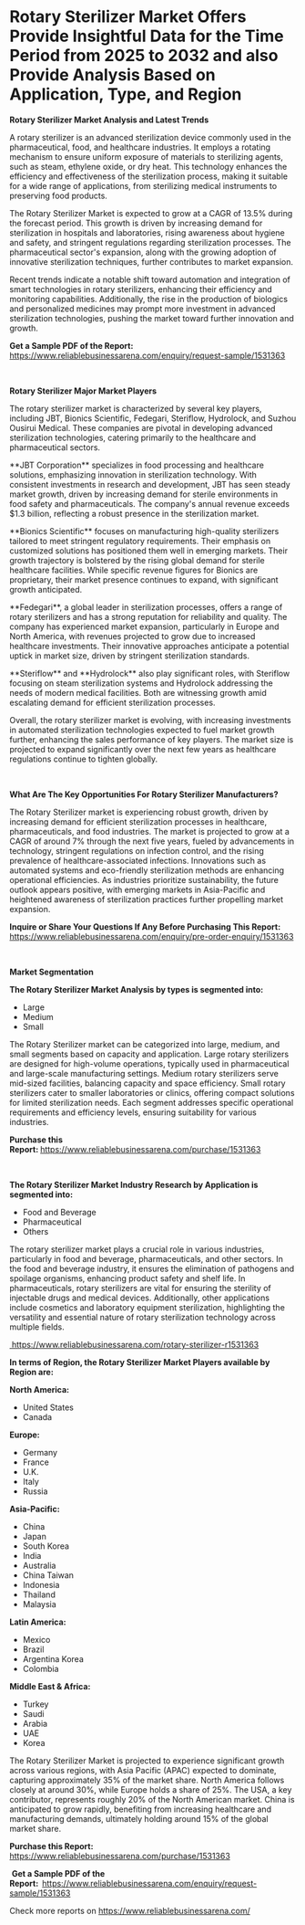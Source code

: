 <p><h1>Rotary Sterilizer Market Offers Provide Insightful Data for the Time Period from 2025 to 2032 and also Provide Analysis Based on Application, Type, and Region</h1></p><p><strong>Rotary Sterilizer Market Analysis and Latest Trends</strong></p>
<p><p>A rotary sterilizer is an advanced sterilization device commonly used in the pharmaceutical, food, and healthcare industries. It employs a rotating mechanism to ensure uniform exposure of materials to sterilizing agents, such as steam, ethylene oxide, or dry heat. This technology enhances the efficiency and effectiveness of the sterilization process, making it suitable for a wide range of applications, from sterilizing medical instruments to preserving food products.</p><p>The Rotary Sterilizer Market is expected to grow at a CAGR of 13.5% during the forecast period. This growth is driven by increasing demand for sterilization in hospitals and laboratories, rising awareness about hygiene and safety, and stringent regulations regarding sterilization processes. The pharmaceutical sector's expansion, along with the growing adoption of innovative sterilization techniques, further contributes to market expansion. </p><p>Recent trends indicate a notable shift toward automation and integration of smart technologies in rotary sterilizers, enhancing their efficiency and monitoring capabilities. Additionally, the rise in the production of biologics and personalized medicines may prompt more investment in advanced sterilization technologies, pushing the market toward further innovation and growth.</p></p>
<p><strong>Get a Sample PDF of the Report:&nbsp;</strong> <a href="https://www.reliablebusinessarena.com/enquiry/request-sample/1531363?utm_campaign=2483&utm_medium=2&utm_source=Github&utm_content=ia&utm_term=18022025&utm_id=rotary-sterilizer">https://www.reliablebusinessarena.com/enquiry/request-sample/1531363</a></p>
<p>&nbsp;</p>
<p><strong>Rotary Sterilizer Major Market Players</strong></p>
<p><p>The rotary sterilizer market is characterized by several key players, including JBT, Bionics Scientific, Fedegari, Steriflow, Hydrolock, and Suzhou Ousirui Medical. These companies are pivotal in developing advanced sterilization technologies, catering primarily to the healthcare and pharmaceutical sectors.</p><p>**JBT Corporation** specializes in food processing and healthcare solutions, emphasizing innovation in sterilization technology. With consistent investments in research and development, JBT has seen steady market growth, driven by increasing demand for sterile environments in food safety and pharmaceuticals. The company's annual revenue exceeds $1.3 billion, reflecting a robust presence in the sterilization market.</p><p>**Bionics Scientific** focuses on manufacturing high-quality sterilizers tailored to meet stringent regulatory requirements. Their emphasis on customized solutions has positioned them well in emerging markets. Their growth trajectory is bolstered by the rising global demand for sterile healthcare facilities. While specific revenue figures for Bionics are proprietary, their market presence continues to expand, with significant growth anticipated.</p><p>**Fedegari**, a global leader in sterilization processes, offers a range of rotary sterilizers and has a strong reputation for reliability and quality. The company has experienced market expansion, particularly in Europe and North America, with revenues projected to grow due to increased healthcare investments. Their innovative approaches anticipate a potential uptick in market size, driven by stringent sterilization standards.</p><p>**Steriflow** and **Hydrolock** also play significant roles, with Steriflow focusing on steam sterilization systems and Hydrolock addressing the needs of modern medical facilities. Both are witnessing growth amid escalating demand for efficient sterilization processes.</p><p>Overall, the rotary sterilizer market is evolving, with increasing investments in automated sterilization technologies expected to fuel market growth further, enhancing the sales performance of key players. The market size is projected to expand significantly over the next few years as healthcare regulations continue to tighten globally.</p></p>
<p>&nbsp;</p>
<p><strong>What Are The Key Opportunities For Rotary Sterilizer Manufacturers?</strong></p>
<p><p>The Rotary Sterilizer market is experiencing robust growth, driven by increasing demand for efficient sterilization processes in healthcare, pharmaceuticals, and food industries. The market is projected to grow at a CAGR of around 7% through the next five years, fueled by advancements in technology, stringent regulations on infection control, and the rising prevalence of healthcare-associated infections. Innovations such as automated systems and eco-friendly sterilization methods are enhancing operational efficiencies. As industries prioritize sustainability, the future outlook appears positive, with emerging markets in Asia-Pacific and heightened awareness of sterilization practices further propelling market expansion.</p></p>
<p><strong>Inquire or Share Your Questions If Any Before Purchasing This Report:</strong> <a href="https://www.reliablebusinessarena.com/enquiry/pre-order-enquiry/1531363?utm_campaign=2483&utm_medium=2&utm_source=Github&utm_content=ia&utm_term=18022025&utm_id=rotary-sterilizer">https://www.reliablebusinessarena.com/enquiry/pre-order-enquiry/1531363</a></p>
<p>&nbsp;</p>
<p><strong>Market Segmentation</strong></p>
<p><strong>The Rotary Sterilizer Market Analysis by types is segmented into:</strong></p>
<p><ul><li>Large</li><li>Medium</li><li>Small</li></ul></p>
<p><p>The Rotary Sterilizer market can be categorized into large, medium, and small segments based on capacity and application. Large rotary sterilizers are designed for high-volume operations, typically used in pharmaceutical and large-scale manufacturing settings. Medium rotary sterilizers serve mid-sized facilities, balancing capacity and space efficiency. Small rotary sterilizers cater to smaller laboratories or clinics, offering compact solutions for limited sterilization needs. Each segment addresses specific operational requirements and efficiency levels, ensuring suitability for various industries.</p></p>
<p><strong>Purchase this Report:&nbsp;</strong><a href="https://www.reliablebusinessarena.com/purchase/1531363?utm_campaign=2483&utm_medium=2&utm_source=Github&utm_content=ia&utm_term=18022025&utm_id=rotary-sterilizer">https://www.reliablebusinessarena.com/purchase/1531363</a></p>
<p>&nbsp;</p>
<p><strong>The Rotary Sterilizer Market Industry Research by Application is segmented into:</strong></p>
<p><ul><li>Food and Beverage</li><li>Pharmaceutical</li><li>Others</li></ul></p>
<p><p>The rotary sterilizer market plays a crucial role in various industries, particularly in food and beverage, pharmaceuticals, and other sectors. In the food and beverage industry, it ensures the elimination of pathogens and spoilage organisms, enhancing product safety and shelf life. In pharmaceuticals, rotary sterilizers are vital for ensuring the sterility of injectable drugs and medical devices. Additionally, other applications include cosmetics and laboratory equipment sterilization, highlighting the versatility and essential nature of rotary sterilization technology across multiple fields.</p></p>
<p><a href="https://www.reliablebusinessarena.com/rotary-sterilizer-r1531363?utm_campaign=2483&utm_medium=2&utm_source=Github&utm_content=ia&utm_term=18022025&utm_id=rotary-sterilizer">&nbsp;https://www.reliablebusinessarena.com/rotary-sterilizer-r1531363</a></p>
<p><strong>In terms of Region, the Rotary Sterilizer Market Players available by Region are:</strong></p>
<p>
    <p> <strong> North America: </strong>
        <ul>
            <li>United States</li>
            <li>Canada</li>
        </ul>
        </p> 
    <p> <strong> Europe: </strong>
        <ul>
            <li>Germany</li>
            <li>France</li>
            <li>U.K.</li>
            <li>Italy</li>
            <li>Russia</li>
        </ul>
        </p> 
    <p> <strong> Asia-Pacific: </strong>
        <ul>
            <li>China</li>
            <li>Japan</li>
            <li>South Korea</li>
            <li>India</li>
            <li>Australia</li>
            <li>China Taiwan</li>
            <li>Indonesia</li>
            <li>Thailand</li>
            <li>Malaysia</li>
        </ul>
        </p> 
    <p> <strong> Latin America: </strong>
        <ul>
            <li>Mexico</li>
            <li>Brazil</li>
            <li>Argentina Korea</li>
            <li>Colombia</li>
        </ul>
        </p> 
    <p> <strong> Middle East & Africa: </strong>
        <ul>
            <li>Turkey</li>
            <li>Saudi</li>
            <li>Arabia</li>
            <li>UAE</li>
            <li>Korea</li>
        </ul>
    </p>
    </p>
<p><p>The Rotary Sterilizer Market is projected to experience significant growth across various regions, with Asia Pacific (APAC) expected to dominate, capturing approximately 35% of the market share. North America follows closely at around 30%, while Europe holds a share of 25%. The USA, a key contributor, represents roughly 20% of the North American market. China is anticipated to grow rapidly, benefiting from increasing healthcare and manufacturing demands, ultimately holding around 15% of the global market share.</p></p>
<p><strong>Purchase this Report: </strong><a href="https://www.reliablebusinessarena.com/purchase/1531363?utm_campaign=2483&utm_medium=2&utm_source=Github&utm_content=ia&utm_term=18022025&utm_id=rotary-sterilizer">https://www.reliablebusinessarena.com/purchase/1531363</a></p>
<p>&nbsp;<strong>Get a Sample PDF of the Report:&nbsp;&nbsp;</strong><a href="https://www.reliablebusinessarena.com/enquiry/request-sample/1531363?utm_campaign=2483&utm_medium=2&utm_source=Github&utm_content=ia&utm_term=18022025&utm_id=rotary-sterilizer">https://www.reliablebusinessarena.com/enquiry/request-sample/1531363</a></p>
<p><strong></strong></p>
<p>Check more reports on <a href="https://www.reliablebusinessarena.com/?utm_campaign=2483&utm_medium=2&utm_source=Github&utm_content=ia&utm_term=18022025&utm_id=rotary-sterilizer">https://www.reliablebusinessarena.com/</a></p>